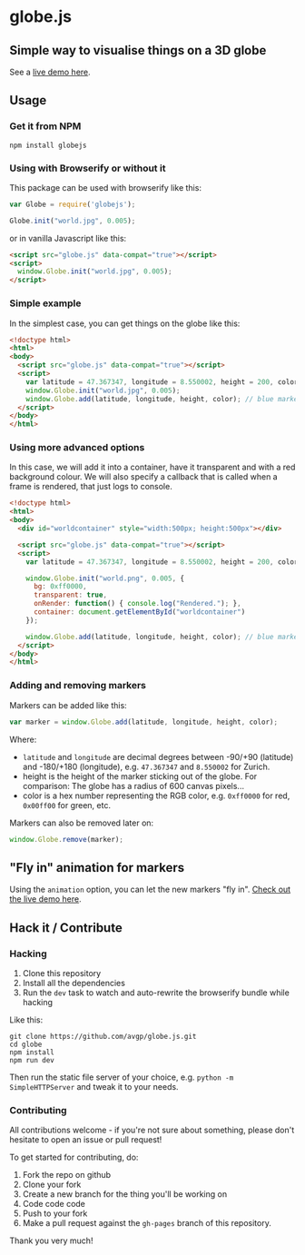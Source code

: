 # globe.js
## Simple way to visualise things on a 3D globe

See a [live demo here](http://avgp.github.io/globe.js/).

## Usage

### Get it from NPM

```shell
npm install globejs
```

### Using with Browserify or without it

This package can be used with browserify like this:

```javascript
var Globe = require('globejs');

Globe.init("world.jpg", 0.005);
```

or in vanilla Javascript like this:

```html
<script src="globe.js" data-compat="true"></script>
<script>
  window.Globe.init("world.jpg", 0.005);
</script>
```

### Simple example

In the simplest case, you can get things on the globe like this:

```html
<!doctype html>
<html>
<body>
  <script src="globe.js" data-compat="true"></script>
  <script>
    var latitude = 47.367347, longitude = 8.550002, height = 200, color = 0x0000ff;
    window.Globe.init("world.jpg", 0.005);
    window.Globe.add(latitude, longitude, height, color); // blue marker on Zurich
  </script>
</body>
</html>
```

### Using more advanced options

In this case, we will add it into a container, have it transparent and with a red background colour.
We will also specify a callback that is called when a frame is rendered, that just logs to console.

```html
<!doctype html>
<html>
<body>
  <div id="worldcontainer" style="width:500px; height:500px"></div>

  <script src="globe.js" data-compat="true"></script>
  <script>
    var latitude = 47.367347, longitude = 8.550002, height = 200, color = 0x0000ff;

    window.Globe.init("world.png", 0.005, {
      bg: 0xff0000,
      transparent: true,
      onRender: function() { console.log("Rendered."); },
      container: document.getElementById("worldcontainer")
    });

    window.Globe.add(latitude, longitude, height, color); // blue marker on Zurich
  </script>
</body>
</html>
```

### Adding and removing markers

Markers can be added like this:

```javascript
var marker = window.Globe.add(latitude, longitude, height, color);
```
Where:
* `latitude` and `longitude` are decimal degrees between -90/+90 (latitude) and -180/+180 (longitude), e.g. `47.367347` and `8.550002` for Zurich.
* height is the height of the marker sticking out of the globe. For comparison: The globe has a radius of 600 canvas pixels...
* color is a hex number representing the RGB color, e.g. `0xff0000` for red, `0x00ff00` for green, etc.

Markers can also be removed later on:

```javascript
window.Globe.remove(marker);
```

## "Fly in" animation for markers

Using the `animation` option, you can let the new markers "fly in".
[Check out the live demo here](http://avgp.github.io/globe.js/index_animated.html).

## Hack it / Contribute

### Hacking

1. Clone this repository
2. Install all the dependencies
3. Run the `dev` task to watch and auto-rewrite the browserify bundle while hacking

Like this:

```shell
git clone https://github.com/avgp/globe.js.git
cd globe
npm install
npm run dev
```
Then run the static file server of your choice, e.g. `python -m SimpleHTTPServer` and tweak it to your needs.

### Contributing

All contributions welcome - if you're not sure about something, please don't hesitate to open an issue or pull request!

To get started for contributing, do:

1. Fork the repo on github
2. Clone your fork
3. Create a new branch for the thing you'll be working on
4. Code code code
5. Push to your fork
6. Make a pull request against the `gh-pages` branch of this repository.

Thank you very much!
